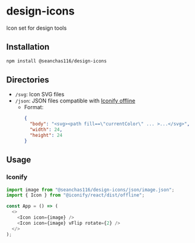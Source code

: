 # design-icons

Icon set for design tools

## Installation

```bash
npm install @seanchas116/design-icons
```

## Directories

- `/svg`: Icon SVG files
- `/json`: JSON files compatible with [Iconify offline](https://docs.iconify.design/icon-components/react/offline.html)
  - Format:
    ```json
    {
      "body": "<svg><path fill==\"currentColor\" ... >...</svg>",
      "width": 24,
      "height": 24
    }
    ```

## Usage

### Iconify

```js
import image from "@seanchas116/design-icons/json/image.json";
import { Icon } from "@iconify/react/dist/offline";

const App = () => (
  <>
    <Icon icon={image} />
    <Icon icon={image} vFlip rotate={2} />
  </>
);
```

```

```

